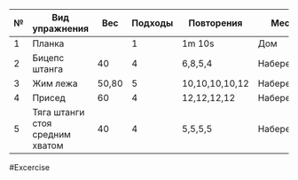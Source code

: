 
| №   | Вид упражнения                  | Вес   | Подходы | Повторения     | Место      |
| --- | ------------------------------- | ----- | ------- | -------------- | ---------- |
| 1   | Планка                          |       | 1       | 1m 10s         | Дом        |
| 2   | Бицепс штанга                   | 40    | 4       | 6,8,5,4        | Набережная |
| 3   | Жим лежа                        | 50,80 | 5       | 10,10,10,10,12 | Набережная |
| 4   | Присед                          | 60    | 4       | 12,12,12,12    | Набережная |
| 5   | Тяга штанги стоя средним хватом | 40    | 4       | 5,5,5,5        | Набережная |

#Excercise